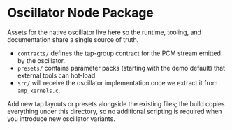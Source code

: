 # Oscillator Node Package

Assets for the native oscillator live here so the runtime, tooling, and documentation share a single source of truth.

- `contracts/` defines the tap-group contract for the PCM stream emitted by the oscillator.
- `presets/` contains parameter packs (starting with the demo default) that external tools can hot-load.
- `src/` will receive the oscillator implementation once we extract it from `amp_kernels.c`.

Add new tap layouts or presets alongside the existing files; the build copies everything under this directory, so no additional scripting is required when you introduce new oscillator variants.
